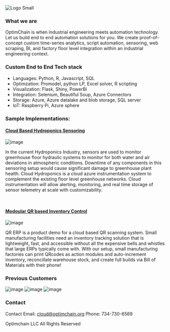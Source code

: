 ![Logo Small](https://user-images.githubusercontent.com/84352976/120263189-0ad78200-c250-11eb-8738-e54b17b58394.png)


###  What we are
OptimChain is when industrial engineering meets automation technology. Let us build end to end automation solutions for you. We create proof-of-concept custom time-series analytics, script automation, sensoring, web scraping, BI, and factory floor level integration within an industrial engineering context. 


### Custom End to End Tech stack
* Languages: Python, R, Javascript, SQL
* Optimzation: Promodel, python LP, Excel solver, R scripting
* Visualization: Flask, Shiny, PowerBi
* Integration: Selenium, Beautiful Soup, Azure Connectors
* Storage: Azure, Azure datalake and blob storage, SQL server
* IoT: Raspberry Pi, Azure sphere

### Sample Implementations:

#### [Cloud Based Hydroponics Sensoring](https://github.com/OptimChain/Cloud_Hydroponics)

![image](https://user-images.githubusercontent.com/84352976/120255471-e031fd00-c240-11eb-8cc5-5b027cc268c9.png)


In the current Hydroponics Industry, sensors are used to monitor greenhouse floor hydraulic systems to monitor for both water and air deviations in atmospheric conditions. Downtime of any components in this sensoring setup would cause significant damage to greenhouse plant health. Cloud Hydroponics is a cloud azure instrumentation system to complement the existing floor level greenhouse networks. Cloud instrumentation will allow alerting, monitoring, and real time storage of sensor telemetry at scale with customizability.

&nbsp;

#### [Modoular QR based Inventory Control](https://github.com/OptimChain/QR_ERP)

![image](https://user-images.githubusercontent.com/84352976/120255432-c8f30f80-c240-11eb-8974-d60f14ae9f12.png)


QR ERP is a product demo for a cloud based QR scanning system. Small manufacturing facilities need an inventory tracking solution that is lightweight, fast, and accessible without all the expensive bells and whistles that large ERPs typically come with. With our setup, small manufacturing factories can print QRcodes as action modules and auto-increment inventory, reconcillate warehouse stock, and create full builds via Bill of Materials with their phone!



### Previous Customers


![image](https://user-images.githubusercontent.com/84352976/120245367-d056f080-c221-11eb-9ed9-e98f00b69ef5.png) ![image](https://user-images.githubusercontent.com/84352976/120245376-da78ef00-c221-11eb-8202-353f49adc7e1.png) ![image](https://user-images.githubusercontent.com/84352976/120245387-eb296500-c221-11eb-810f-7b591d06b6ae.png)

### Contact

Contact
Email: cloud@optimchain.org
Phone: 734-730-6569


Optimchain LLC  All Rights Reserved

